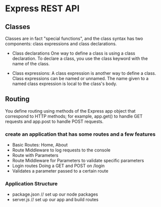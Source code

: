 # Express REST API

## Classes

Classes are in fact "special functions", and the class syntax has two components: class expressions and class declarations.

- Class declarations
One way to define a class is using a class declaration. To declare a class, you use the class keyword with the name of the class.

- Class expressions:
A class expression is another way to define a class. Class expressions can be named or unnamed. The name given to a named class expression is local to the class's body.

## Routing

You define routing using methods of the Express app object that correspond to HTTP methods; for example, app.get() to handle GET requests and app.post to handle POST requests.

### create an application that has some routes and a few features

- Basic Routes: Home, About
- Route Middleware to log requests to the console
- Route with Parameters
- Route Middleware for Parameters to validate specific parameters
- Login routes Doing a GET and POST on /login
- Validates a parameter passed to a certain route

### Application Structure

- package.json  // set up our node packages
- server.js     // set up our app and build routes
